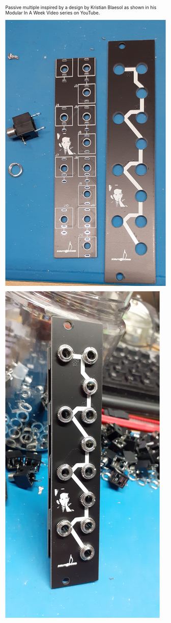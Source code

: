 Passive multiple inspired by a design by Kristian Blaesol as shown in his Modular In A Week Video series on YouTube.

![Mult-O-Matic1 Euro Rack](fotos/20201222_143051_cropped.jpg)

![Mult-O-Matic2 Euro Rack](fotos/20201222_145256.jpg)
